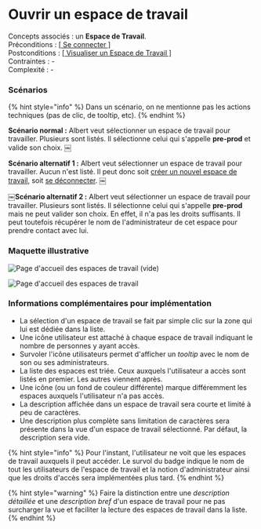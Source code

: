 # Ouvrir un espace de travail

Concepts associés : un **Espace de Travail**.  
Préconditions : [\[ Se connecter \]](se-connecter.md)  
Postconditions : [\[ Visualiser un Espace de Travail \]](visualiser-un-espace-de-travail.md)  
Contraintes : -  
Complexité : -

### Scénarios

{% hint style="info" %}
Dans un scénario, on ne mentionne pas les actions techniques \(pas de clic, de tooltip, etc\).
{% endhint %}

**Scénario normal :** Albert veut sélectionner un espace de travail pour travailler. Plusieurs sont listés. Il sélectionne celui qui s'appelle **pre-prod** et valide son choix. ￼  
  
**Scénario alternatif 1 :** Albert veut sélectionner un espace de travail pour travailler. Aucun n'est listé. Il peut donc soit [créer un nouvel espace de travail](definir-un-espace-de-travail.md), soit [se déconnecter](se-deconnecter.md). ￼  
  
**￼Scénario alternatif 2 :** Albert veut sélectionner un espace de travail pour travailler. Plusieurs sont listés. Il sélectionne celui qui s'appelle **pre-prod** mais ne peut valider son choix. En effet, il n'a pas les droits suffisants. Il peut toutefois récupérer le nom de l'administrateur de cet espace pour prendre contact avec lui.

### Maquette illustrative

![Page d&apos;accueil des espaces de travail \(vide\)](../../.gitbook/assets/vue-no-workspace.png)

![Page d&apos;accueil des espaces de travail](../../.gitbook/assets/workspace-select-v3.png)

### Informations complémentaires pour implémentation

* La sélection d'un espace de travail se fait par simple clic sur la zone qui lui est dédiée dans la liste.
* Une icône utilisateur est attaché à chaque espace de travail indiquant le nombre de personnes y ayant accès.
* Survoler l'icône utilisateurs permet d'afficher un _tooltip_ avec le nom de son ou ses administrateurs. 
* La liste des espaces est triée. Ceux auxquels l'utilisateur a accès sont listés en premier. Les autres viennent après.
* Une icône \(ou un fond de couleur différente\) marque différemment les espaces auxquels l'utilisateur n'a pas accès.
* La description affichée dans un espace de travail sera courte et limité à peu de caractères. 
* Une description plus complète sans limitation de caractères sera présente dans la vue d'un espace de travail sélectionné. Par défaut, la description sera vide.

{% hint style="info" %}
Pour l'instant, l'utilisateur ne voit que les espaces de travail auxquels il peut accéder. Le survol du badge indique le nom de tout les utilisateurs de l'espace de travail et la notion d'administrateur ainsi que les droits d'accès sera implémentées plus tard.
{% endhint %}

{% hint style="warning" %}
Faire la distinction entre une _description détaillée_ et une _description bref_ d'un espace de travail pour ne pas surcharger la vue et faciliter la lecture des espaces de travail dans la liste.
{% endhint %}

